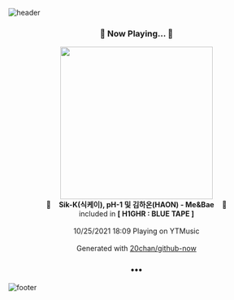 ![header](https://capsule-render.vercel.app/api?type=wave&height=170&section=header&text=Hi.%20I'm%20SHIFT&fontColor=090707&fontAlignX=45&fontAlignY=65&fontSize=100)

<h3 align="center">🎵 Now Playing... 🎵</h3>
<p align="center">
  <a href="https://music.youtube.com/watch?v=T13IcJTSS14">
    <img width="300" src="https://lh3.googleusercontent.com/tEn_6ID5ENGsEnWTNSuMmMuxmH-1Q2PqN5kdsoTQxj0h_SCiZHfYxcMhNq-6mPxIM5rv7lAtZbUPG-A">
  </a>
  <br>
  🎵&nbsp&nbsp&nbsp <b>Sik-K(식케이), pH-1 및 김하온(HAON) - Me&Bae</b> &nbsp&nbsp&nbsp🎵
  <br>
  included in <b>[ H1GHR : BLUE TAPE ]</b>
  
  <br />
  <br />
  10/25/2021 18:09 Playing on YTMusic
  <br />
  <br />
  Generated with <a href="https://github.com/20chan/github-now">20chan/github-now</a>
</p>

<h3 align="center">•••</h3>

![footer](https://capsule-render.vercel.app/api?type=wave&height=150&section=footer)
